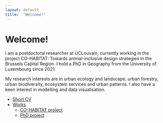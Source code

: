 ```yaml
---
layout: default
title:  "Welcome!"
---
```


# Welcome!

I am a postdoctoral researcher at UCLouvain, currently working in the project CO-HABITAT: Towards animal-inclusive design strategies in the Brussels Capital Region. I hold a PhD in Geography from the University of Luxembourg since 2021.

My research interests are in urban ecology and landscape, urban forestry, urban biodiversity, ecosystem services and urban patterns. I also have a keen interest in modelling and data visualisation.

- [Short CV](./cv.md)
- [Works](./works.md)
  - [CO-HABITAT project](./cohabitat.md)
  - [PhD project](./phd.md)
